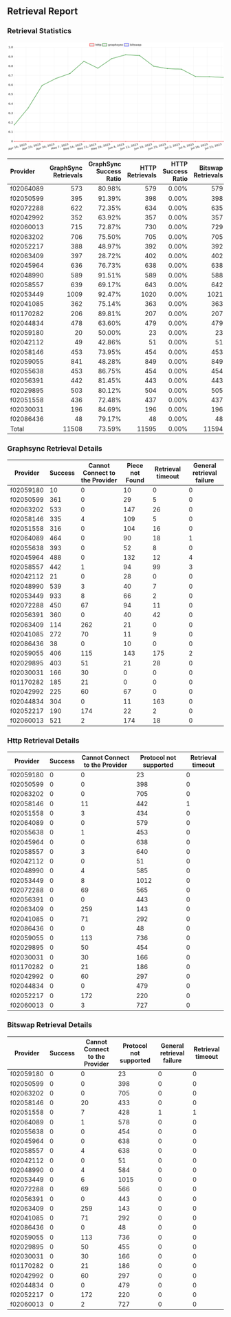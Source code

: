 ## Retrieval Report
### Retrieval Statistics
<img src="https://raw.githubusercontent.com/data-preservation-programs/filplus-checker-assets/main/filecoin-project/filecoin-plus-large-datasets/issues/1662/1690527257448.png"/>

| Provider  | GraphSync Retrievals | GraphSync Success Ratio | HTTP Retrievals | HTTP Success Ratio | Bitswap Retrievals | Bitswap Success Ratio |
| :-------- | -------------------: | ----------------------: | --------------: | -----------------: | -----------------: | --------------------: |
| f02064089 |                  573 |                  80.98% |             579 |              0.00% |                579 |                 0.00% |
| f02050599 |                  395 |                  91.39% |             398 |              0.00% |                398 |                 0.00% |
| f02072288 |                  622 |                  72.35% |             634 |              0.00% |                635 |                 0.00% |
| f02042992 |                  352 |                  63.92% |             357 |              0.00% |                357 |                 0.00% |
| f02060013 |                  715 |                  72.87% |             730 |              0.00% |                729 |                 0.00% |
| f02063202 |                  706 |                  75.50% |             705 |              0.00% |                705 |                 0.00% |
| f02052217 |                  388 |                  48.97% |             392 |              0.00% |                392 |                 0.00% |
| f02063409 |                  397 |                  28.72% |             402 |              0.00% |                402 |                 0.00% |
| f02045964 |                  636 |                  76.73% |             638 |              0.00% |                638 |                 0.00% |
| f02048990 |                  589 |                  91.51% |             589 |              0.00% |                588 |                 0.00% |
| f02058557 |                  639 |                  69.17% |             643 |              0.00% |                642 |                 0.00% |
| f02053449 |                 1009 |                  92.47% |            1020 |              0.00% |               1021 |                 0.00% |
| f02041085 |                  362 |                  75.14% |             363 |              0.00% |                363 |                 0.00% |
| f01170282 |                  206 |                  89.81% |             207 |              0.00% |                207 |                 0.00% |
| f02044834 |                  478 |                  63.60% |             479 |              0.00% |                479 |                 0.00% |
| f02059180 |                   20 |                  50.00% |              23 |              0.00% |                 23 |                 0.00% |
| f02042112 |                   49 |                  42.86% |              51 |              0.00% |                 51 |                 0.00% |
| f02058146 |                  453 |                  73.95% |             454 |              0.00% |                453 |                 0.00% |
| f02059055 |                  841 |                  48.28% |             849 |              0.00% |                849 |                 0.00% |
| f02055638 |                  453 |                  86.75% |             454 |              0.00% |                454 |                 0.00% |
| f02056391 |                  442 |                  81.45% |             443 |              0.00% |                443 |                 0.00% |
| f02029895 |                  503 |                  80.12% |             504 |              0.00% |                505 |                 0.00% |
| f02051558 |                  436 |                  72.48% |             437 |              0.00% |                437 |                 0.00% |
| f02030031 |                  196 |                  84.69% |             196 |              0.00% |                196 |                 0.00% |
| f02086436 |                   48 |                  79.17% |              48 |              0.00% |                 48 |                 0.00% |
| Total     |                11508 |                  73.59% |           11595 |              0.00% |              11594 |                 0.00% |

### Graphsync Retrieval Details
| Provider  | Success | Cannot Connect to the Provider | Piece not Found | Retrieval timeout | General retrieval failure |
| --------- | ------- | ------------------------------ | --------------- | ----------------- | ------------------------- |
| f02059180 | 10      | 0                              | 10              | 0                 | 0                         |
| f02050599 | 361     | 0                              | 29              | 5                 | 0                         |
| f02063202 | 533     | 0                              | 147             | 26                | 0                         |
| f02058146 | 335     | 4                              | 109             | 5                 | 0                         |
| f02051558 | 316     | 0                              | 104             | 16                | 0                         |
| f02064089 | 464     | 0                              | 90              | 18                | 1                         |
| f02055638 | 393     | 0                              | 52              | 8                 | 0                         |
| f02045964 | 488     | 0                              | 132             | 12                | 4                         |
| f02058557 | 442     | 1                              | 94              | 99                | 3                         |
| f02042112 | 21      | 0                              | 28              | 0                 | 0                         |
| f02048990 | 539     | 3                              | 40              | 7                 | 0                         |
| f02053449 | 933     | 8                              | 66              | 2                 | 0                         |
| f02072288 | 450     | 67                             | 94              | 11                | 0                         |
| f02056391 | 360     | 0                              | 40              | 42                | 0                         |
| f02063409 | 114     | 262                            | 21              | 0                 | 0                         |
| f02041085 | 272     | 70                             | 11              | 9                 | 0                         |
| f02086436 | 38      | 0                              | 10              | 0                 | 0                         |
| f02059055 | 406     | 115                            | 143             | 175               | 2                         |
| f02029895 | 403     | 51                             | 21              | 28                | 0                         |
| f02030031 | 166     | 30                             | 0               | 0                 | 0                         |
| f01170282 | 185     | 21                             | 0               | 0                 | 0                         |
| f02042992 | 225     | 60                             | 67              | 0                 | 0                         |
| f02044834 | 304     | 0                              | 11              | 163               | 0                         |
| f02052217 | 190     | 174                            | 22              | 2                 | 0                         |
| f02060013 | 521     | 2                              | 174             | 18                | 0                         |

### Http Retrieval Details
| Provider  | Success | Cannot Connect to the Provider | Protocol not supported | Retrieval timeout |
| --------- | ------- | ------------------------------ | ---------------------- | ----------------- |
| f02059180 | 0       | 0                              | 23                     | 0                 |
| f02050599 | 0       | 0                              | 398                    | 0                 |
| f02063202 | 0       | 0                              | 705                    | 0                 |
| f02058146 | 0       | 11                             | 442                    | 1                 |
| f02051558 | 0       | 3                              | 434                    | 0                 |
| f02064089 | 0       | 0                              | 579                    | 0                 |
| f02055638 | 0       | 1                              | 453                    | 0                 |
| f02045964 | 0       | 0                              | 638                    | 0                 |
| f02058557 | 0       | 3                              | 640                    | 0                 |
| f02042112 | 0       | 0                              | 51                     | 0                 |
| f02048990 | 0       | 4                              | 585                    | 0                 |
| f02053449 | 0       | 8                              | 1012                   | 0                 |
| f02072288 | 0       | 69                             | 565                    | 0                 |
| f02056391 | 0       | 0                              | 443                    | 0                 |
| f02063409 | 0       | 259                            | 143                    | 0                 |
| f02041085 | 0       | 71                             | 292                    | 0                 |
| f02086436 | 0       | 0                              | 48                     | 0                 |
| f02059055 | 0       | 113                            | 736                    | 0                 |
| f02029895 | 0       | 50                             | 454                    | 0                 |
| f02030031 | 0       | 30                             | 166                    | 0                 |
| f01170282 | 0       | 21                             | 186                    | 0                 |
| f02042992 | 0       | 60                             | 297                    | 0                 |
| f02044834 | 0       | 0                              | 479                    | 0                 |
| f02052217 | 0       | 172                            | 220                    | 0                 |
| f02060013 | 0       | 3                              | 727                    | 0                 |

### Bitswap Retrieval Details
| Provider  | Success | Cannot Connect to the Provider | Protocol not supported | General retrieval failure | Retrieval timeout |
| --------- | ------- | ------------------------------ | ---------------------- | ------------------------- | ----------------- |
| f02059180 | 0       | 0                              | 23                     | 0                         | 0                 |
| f02050599 | 0       | 0                              | 398                    | 0                         | 0                 |
| f02063202 | 0       | 0                              | 705                    | 0                         | 0                 |
| f02058146 | 0       | 20                             | 433                    | 0                         | 0                 |
| f02051558 | 0       | 7                              | 428                    | 1                         | 1                 |
| f02064089 | 0       | 1                              | 578                    | 0                         | 0                 |
| f02055638 | 0       | 0                              | 454                    | 0                         | 0                 |
| f02045964 | 0       | 0                              | 638                    | 0                         | 0                 |
| f02058557 | 0       | 4                              | 638                    | 0                         | 0                 |
| f02042112 | 0       | 0                              | 51                     | 0                         | 0                 |
| f02048990 | 0       | 4                              | 584                    | 0                         | 0                 |
| f02053449 | 0       | 6                              | 1015                   | 0                         | 0                 |
| f02072288 | 0       | 69                             | 566                    | 0                         | 0                 |
| f02056391 | 0       | 0                              | 443                    | 0                         | 0                 |
| f02063409 | 0       | 259                            | 143                    | 0                         | 0                 |
| f02041085 | 0       | 71                             | 292                    | 0                         | 0                 |
| f02086436 | 0       | 0                              | 48                     | 0                         | 0                 |
| f02059055 | 0       | 113                            | 736                    | 0                         | 0                 |
| f02029895 | 0       | 50                             | 455                    | 0                         | 0                 |
| f02030031 | 0       | 30                             | 166                    | 0                         | 0                 |
| f01170282 | 0       | 21                             | 186                    | 0                         | 0                 |
| f02042992 | 0       | 60                             | 297                    | 0                         | 0                 |
| f02044834 | 0       | 0                              | 479                    | 0                         | 0                 |
| f02052217 | 0       | 172                            | 220                    | 0                         | 0                 |
| f02060013 | 0       | 2                              | 727                    | 0                         | 0                 |
